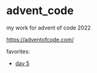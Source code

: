 # advent_code

my work for advent of code 2022

https://adventofcode.com/

favorites:
  - [day 5](https://github.com/jstebner/advent_code/tree/master/day5)

